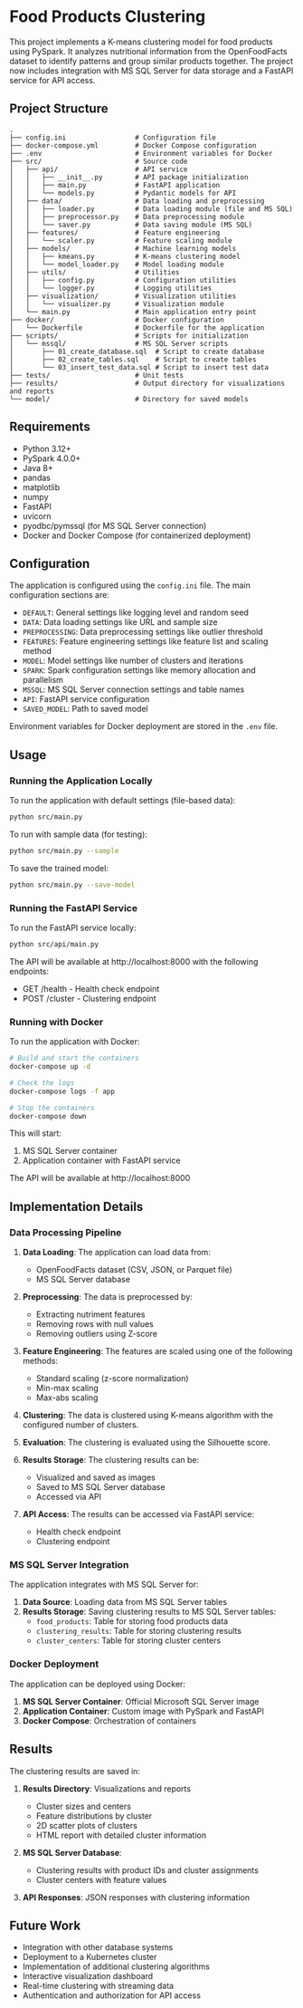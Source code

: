 # Food Products Clustering

This project implements a K-means clustering model for food products using PySpark. It analyzes nutritional information from the OpenFoodFacts dataset to identify patterns and group similar products together. The project now includes integration with MS SQL Server for data storage and a FastAPI service for API access.

## Project Structure

```
.
├── config.ini                 # Configuration file
├── docker-compose.yml         # Docker Compose configuration
├── .env                       # Environment variables for Docker
├── src/                       # Source code
│   ├── api/                   # API service
│   │   ├── __init__.py        # API package initialization
│   │   ├── main.py            # FastAPI application
│   │   └── models.py          # Pydantic models for API
│   ├── data/                  # Data loading and preprocessing
│   │   ├── loader.py          # Data loading module (file and MS SQL)
│   │   ├── preprocessor.py    # Data preprocessing module
│   │   └── saver.py           # Data saving module (MS SQL)
│   ├── features/              # Feature engineering
│   │   └── scaler.py          # Feature scaling module
│   ├── models/                # Machine learning models
│   │   ├── kmeans.py          # K-means clustering model
│   │   └── model_loader.py    # Model loading module
│   ├── utils/                 # Utilities
│   │   ├── config.py          # Configuration utilities
│   │   └── logger.py          # Logging utilities
│   ├── visualization/         # Visualization utilities
│   │   └── visualizer.py      # Visualization module
│   └── main.py                # Main application entry point
├── docker/                    # Docker configuration
│   └── Dockerfile             # Dockerfile for the application
├── scripts/                   # Scripts for initialization
│   └── mssql/                 # MS SQL Server scripts
│       ├── 01_create_database.sql  # Script to create database
│       ├── 02_create_tables.sql    # Script to create tables
│       └── 03_insert_test_data.sql # Script to insert test data
├── tests/                     # Unit tests
├── results/                   # Output directory for visualizations and reports
└── model/                     # Directory for saved models
```

## Requirements

- Python 3.12+
- PySpark 4.0.0+
- Java 8+
- pandas
- matplotlib
- numpy
- FastAPI
- uvicorn
- pyodbc/pymssql (for MS SQL Server connection)
- Docker and Docker Compose (for containerized deployment)

## Configuration

The application is configured using the `config.ini` file. The main configuration sections are:

- `DEFAULT`: General settings like logging level and random seed
- `DATA`: Data loading settings like URL and sample size
- `PREPROCESSING`: Data preprocessing settings like outlier threshold
- `FEATURES`: Feature engineering settings like feature list and scaling method
- `MODEL`: Model settings like number of clusters and iterations
- `SPARK`: Spark configuration settings like memory allocation and parallelism
- `MSSQL`: MS SQL Server connection settings and table names
- `API`: FastAPI service configuration
- `SAVED_MODEL`: Path to saved model

Environment variables for Docker deployment are stored in the `.env` file.

## Usage

### Running the Application Locally

To run the application with default settings (file-based data):

```bash
python src/main.py
```

To run with sample data (for testing):

```bash
python src/main.py --sample
```

To save the trained model:

```bash
python src/main.py --save-model
```

### Running the FastAPI Service

To run the FastAPI service locally:

```bash
python src/api/main.py
```

The API will be available at http://localhost:8000 with the following endpoints:
- GET /health - Health check endpoint
- POST /cluster - Clustering endpoint

### Running with Docker

To run the application with Docker:

```bash
# Build and start the containers
docker-compose up -d

# Check the logs
docker-compose logs -f app

# Stop the containers
docker-compose down
```

This will start:
1. MS SQL Server container
2. Application container with FastAPI service

The API will be available at http://localhost:8000

## Implementation Details

### Data Processing Pipeline

1. **Data Loading**: The application can load data from:
   - OpenFoodFacts dataset (CSV, JSON, or Parquet file)
   - MS SQL Server database

2. **Preprocessing**: The data is preprocessed by:
   - Extracting nutriment features
   - Removing rows with null values
   - Removing outliers using Z-score

3. **Feature Engineering**: The features are scaled using one of the following methods:
   - Standard scaling (z-score normalization)
   - Min-max scaling
   - Max-abs scaling

4. **Clustering**: The data is clustered using K-means algorithm with the configured number of clusters.

5. **Evaluation**: The clustering is evaluated using the Silhouette score.

6. **Results Storage**: The clustering results can be:
   - Visualized and saved as images
   - Saved to MS SQL Server database
   - Accessed via API

7. **API Access**: The results can be accessed via FastAPI service:
   - Health check endpoint
   - Clustering endpoint

### MS SQL Server Integration

The application integrates with MS SQL Server for:

1. **Data Source**: Loading data from MS SQL Server tables
2. **Results Storage**: Saving clustering results to MS SQL Server tables:
   - `food_products`: Table for storing food products data
   - `clustering_results`: Table for storing clustering results
   - `cluster_centers`: Table for storing cluster centers

### Docker Deployment

The application can be deployed using Docker:

1. **MS SQL Server Container**: Official Microsoft SQL Server image
2. **Application Container**: Custom image with PySpark and FastAPI
3. **Docker Compose**: Orchestration of containers

## Results

The clustering results are saved in:

1. **Results Directory**: Visualizations and reports
   - Cluster sizes and centers
   - Feature distributions by cluster
   - 2D scatter plots of clusters
   - HTML report with detailed cluster information

2. **MS SQL Server Database**:
   - Clustering results with product IDs and cluster assignments
   - Cluster centers with feature values

3. **API Responses**: JSON responses with clustering information

## Future Work

- Integration with other database systems
- Deployment to a Kubernetes cluster
- Implementation of additional clustering algorithms
- Interactive visualization dashboard
- Real-time clustering with streaming data
- Authentication and authorization for API access
